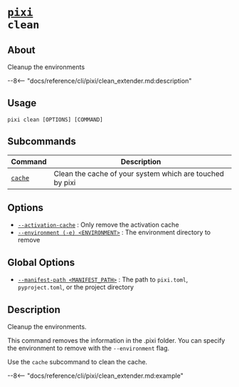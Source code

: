 <!--- This file is autogenerated. Do not edit manually! -->
# <code>[pixi](../pixi.md) clean</code>

## About
Cleanup the environments

--8<-- "docs/reference/cli/pixi/clean_extender.md:description"

## Usage
```
pixi clean [OPTIONS] [COMMAND]
```

## Subcommands
| Command | Description |
|---------|-------------|
| [`cache`](clean/cache.md) | Clean the cache of your system which are touched by pixi |


## Options
- <a id="arg---activation-cache" href="#arg---activation-cache">`--activation-cache`</a>
:  Only remove the activation cache
- <a id="arg---environment" href="#arg---environment">`--environment (-e) <ENVIRONMENT>`</a>
:  The environment directory to remove

## Global Options
- <a id="arg---manifest-path" href="#arg---manifest-path">`--manifest-path <MANIFEST_PATH>`</a>
:  The path to `pixi.toml`, `pyproject.toml`, or the project directory

## Description
Cleanup the environments.

This command removes the information in the .pixi folder. You can specify the environment to remove with the `--environment` flag.

Use the `cache` subcommand to clean the cache.


--8<-- "docs/reference/cli/pixi/clean_extender.md:example"

